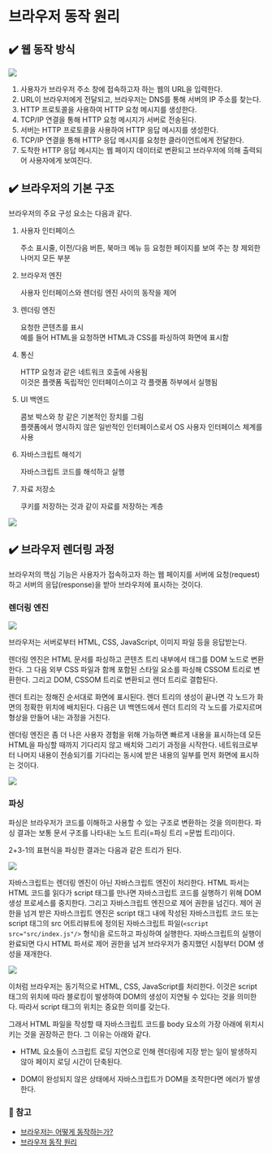 # 브라우저 동작 원리

## ✔️ 웹 동작 방식

<img src="https://img1.daumcdn.net/thumb/R1280x0/?scode=mtistory2&fname=https%3A%2F%2Fblog.kakaocdn.net%2Fdn%2FdmomKO%2FbtqK84xb9yy%2FktAElZQp6AFyxgXG35eORk%2Fimg.png" />

1. 사용자가 브라우저 주소 창에 접속하고자 하는 웹의 URL을 입력한다.
2. URL이 브라우저에게 전달되고, 브라우저는 DNS를 통해 서버의 IP 주소를 찾는다.
3. HTTP 프로토콜을 사용하여 HTTP 요청 메시지를 생성한다.
4. TCP/IP 연결을 통해 HTTP 요청 메시지가 서버로 전송된다.
5. 서버는 HTTP 프로토콜을 사용하여 HTTP 응답 메시지를 생성한다.
6. TCP/IP 연결을 통해 HTTP 응답 메시지를 요청한 클라이언트에게 전달한다.
7. 도착한 HTTP 응답 메시지는 웹 페이지 데이터로 변환되고 브라우저에 의해 출력되어 사용자에게 보여진다.

## ✔️ 브라우저의 기본 구조

브라우저의 주요 구성 요소는 다음과 같다.

1. 사용자 인터페이스

   주소 표시줄, 이전/다음 버튼, 북마크 메뉴 등 요청한 페이지를 보여 주는 창 제외한 나머지 모든 부분

2. 브라우저 엔진

   사용자 인터페이스와 렌더링 엔진 사이의 동작을 제어

3. 렌더링 엔진

   요청한 콘텐츠를 표시  
   예를 들어 HTML을 요청하면 HTML과 CSS를 파싱하여 화면에 표시함

4. 통신

   HTTP 요청과 같은 네트워크 호출에 사용됨  
   이것은 플랫폼 독립적인 인터페이스이고 각 플랫폼 하부에서 실행됨

5. UI 백엔드

   콤보 박스와 창 같은 기본적인 장치를 그림  
   플랫폼에서 명시하지 않은 일반적인 인터페이스로서 OS 사용자 인터페이스 체계를 사용

6. 자바스크립트 해석기

   자바스크립트 코드를 해석하고 실행

7. 자료 저장소

   쿠키를 저장하는 것과 같이 자료를 저장하는 계층

<img src="https://d2.naver.com/content/images/2015/06/helloworld-59361-1.png" />

## ✔️ 브라우저 렌더링 과정

브라우저의 핵심 기능은 사용자가 접속하고자 하는 웹 페이지를 서버에 요청(request)하고 서버의 응답(response)을 받아 브라우저에 표시하는 것이다.

### 렌더링 엔진

<img src="https://d2.naver.com/content/images/2015/06/helloworld-59361-2.png" />

브라우저는 서버로부터 HTML, CSS, JavaScript, 이미지 파일 등을 응답받는다.

렌더링 엔진은 HTML 문서를 파싱하고 콘텐츠 트리 내부에서 태그를 DOM 노드로 변환한다. 그 다음 외부 CSS 파일과 함께 포함된 스타일 요소를 파싱해 CSSOM 트리로 변환한다. 그리고 DOM, CSSOM 트리로 변환되고 렌더 트리로 결합된다.

렌더 트리는 정해진 순서대로 화면에 표시된다. 렌더 트리의 생성이 끝나면 각 노드가 화면의 정확한 위치에 배치된다. 다음은 UI 백엔드에서 렌더 트리의 각 노드를 가로지르며 형상을 만들어 내는 과정을 거친다.

렌더링 엔진은 좀 더 나은 사용자 경험을 위해 가능하면 빠르게 내용을 표시하는데 모든 HTML을 파싱할 때까지 기다리지 않고 배치와 그리기 과정을 시작한다. 네트워크로부터 나머지 내용이 전송되기를 기다리는 동시에 받은 내용의 일부를 먼저 화면에 표시하는 것이다.

<img src="https://d2.naver.com/content/images/2015/06/helloworld-59361-3.png" />

### 파싱

파싱은 브라우저가 코드를 이해하고 사용할 수 있는 구조로 변환하는 것을 의미한다. 파싱 결과는 보통 문서 구조를 나타내는 노드 트리(=파싱 트리 =문법 트리)이다.

2+3-1의 표현식을 파싱한 결과는 다음과 같은 트리가 된다.

<img src="https://d2.naver.com/content/images/2015/06/helloworld-59361-5.png" />

자바스크립트는 렌더링 엔진이 아닌 자바스크립트 엔진이 처리한다. HTML 파서는 HTML 코드를 읽다가 script 태그를 만나면 자바스크립트 코드를 실행하기 위해 DOM 생성 프로세스를 중지한다. 그리고 자바스크립트 엔진으로 제어 권한을 넘긴다. 제어 권한을 넘겨 받은 자바스크립트 엔진은 script 태그 내에 작성된 자바스크립트 코드 또는 script 태그의 src 어트리뷰트에 정의된 자바스크립트 파일(`<script src="src/index.js"/>` 형식)을 로드하고 파싱하여 실행한다. 자바스크립트의 실행이 완료되면 다시 HTML 파서로 제어 권한을 넘겨 브라우저가 중지했던 시점부터 DOM 생성을 재개한다.

<img src="https://poiemaweb.com/img/client-server.png" />

이처럼 브라우저는 동기적으로 HTML, CSS, JavaScript를 처리한다. 이것은 script 태그의 위치에 따라 블로킹이 발생하여 DOM의 생성이 지연될 수 있다는 것을 의미한다. 따라서 script 태그의 위치는 중요한 의미를 갖는다.

그래서 HTML 파일을 작성할 때 자바스크립트 코드를 body 요소의 가장 아래에 위치시키는 것을 권장하곤 한다. 그 이유는 아래와 같다.

- HTML 요소들이 스크립트 로딩 지연으로 인해 렌더링에 지장 받는 일이 발생하지 않아 페이지 로딩 시간이 단축된다.

- DOM이 완성되지 않은 상태에서 자바스크립트가 DOM을 조작한다면 에러가 발생한다.

### 🚩 참고

- [브라우저는 어떻게 동작하는가?](https://d2.naver.com/helloworld/59361)
- [브라우저 동작 원리](https://poiemaweb.com/js-browser)
